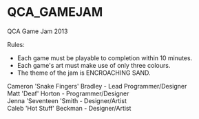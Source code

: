 QCA_GAMEJAM
===========

QCA Game Jam 2013

Rules:

 - Each game must be playable to completion within 10 minutes.
 - Each game's art must make use of only three colours.
 - The theme of the jam is ENCROACHING SAND.
 
 
 
 
 
 Cameron 'Snake Fingers' Bradley        - Lead Programmer/Designer  
 Matt 'Deaf' Horton                     - Programmer/Designer  
 Jenna 'Seventeen 'Smith                - Designer/Artist  
 Caleb 'Hot Stuff' Beckman              - Designer/Artist 
